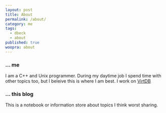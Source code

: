 ```yaml
---
layout: post
title: About
permalink: /about/
category: me
tags: 
  - dbeck
  - about
published: true
woopra: about
---
```




### ... me
I am a C++ and Unix programmer. During my daytime job I spend time with other topics too, but I beleive this is where I am best. I work on [VirtDB](http://www.virtdb.com)

### ... this blog
This is a notebook or information store about topics I think worst sharing.
